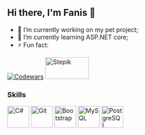 ## Hi there, I'm Fanis 👋

- 🔭 I’m currently working on my pet project;
- 🌱 I’m currently learning ASP.NET core;
- ⚡ Fun fact:

<p align="left">
<a href="https://www.codewars.com/users/fun_is" target="_blank" rel="noreferrer"><img src="https://www.codewars.com/users/fun_is/badges/large" alt="Codewars" /></a>
<a href="https://stepik.org/users/577586081" target="_blank" rel="noreferrer"><img src="https://static.tildacdn.com/tild3132-6638-4233-b832-613834663331/stepik_logotype_blac.svg" width="100" height="50" alt="Stepik" /></a>

### Skills

<p align="left">
<a href="https://docs.microsoft.com/en-us/dotnet/csharp/" target="_blank" rel="noreferrer"><img src="https://raw.githubusercontent.com/danielcranney/readme-generator/main/public/icons/skills/csharp-colored.svg" width="50" height="50" alt="C#" /></a>
<a href="https://git-scm.com/" target="_blank" rel="noreferrer"><img src="https://raw.githubusercontent.com/danielcranney/readme-generator/main/public/icons/skills/git-colored.svg" width="50" height="50" alt="Git" /></a>
<a href="https://getbootstrap.com/" target="_blank" rel="noreferrer"><img src="https://raw.githubusercontent.com/danielcranney/readme-generator/main/public/icons/skills/bootstrap-colored.svg" width="50" height="50" alt="Bootstrap" /></a>
<a href="https://www.mysql.com/" target="_blank" rel="noreferrer"><img src="https://raw.githubusercontent.com/danielcranney/readme-generator/main/public/icons/skills/mysql-colored.svg" width="50" height="50" alt="MySQL" /></a>
<a href="https://www.postgresql.org/" target="_blank" rel="noreferrer"><img src="https://raw.githubusercontent.com/danielcranney/readme-generator/main/public/icons/skills/postgresql-colored.svg" width="50" height="50" alt="PostgreSQL" /></a>
</p>


<!--
**funisbug/funisbug** is a ✨ _special_ ✨ repository because its `README.md` (this file) appears on your GitHub profile.

Here are some ideas to get you started:


- 👯 I’m looking to collaborate on ...
- 🤔 I’m looking for help with ...
- 💬 Ask me about ...
- 📫 How to reach me: ...
- 😄 Pronouns: ...
 ...
-->
